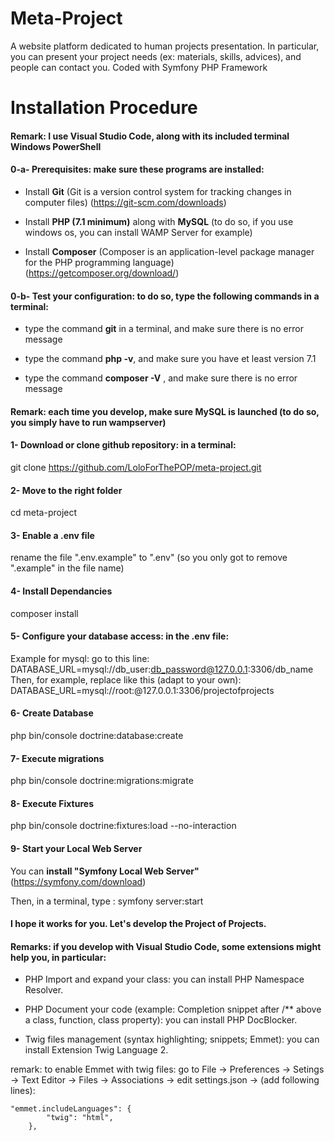 # Meta-Project
A website platform dedicated to human projects presentation. In particular, you can present your project needs (ex: materials, skills, advices), and people can contact you. Coded with Symfony PHP Framework

# Installation Procedure 

#### Remark: I use Visual Studio Code, along with its included terminal Windows PowerShell

#### 0-a- Prerequisites: make sure these programs are installed:

* Install **Git** (Git is a version control system for tracking changes in computer files) (https://git-scm.com/downloads)

* Install **PHP (7.1 minimum)** along with **MySQL**  (to do so, if you use windows os, you can install WAMP Server for example)

* Install **Composer** (Composer is an application-level package manager for the PHP programming language) (https://getcomposer.org/download/)


#### 0-b- Test your configuration: to do so, type the following commands in a terminal:

* type the command **git** in a terminal, and make sure there is no error message

* type the command **php -v**, and make sure you have et least version 7.1 

* type the command **composer -V** , and make sure there is no error message

#### Remark: each time you develop, make sure MySQL is launched (to do so, you simply have to run wampserver)
	
#### 1- Download or clone github repository: in a terminal:
git clone https://github.com/LoloForThePOP/meta-project.git

#### 2- Move to the right folder
cd meta-project

#### 3- Enable a .env file
rename the file ".env.example" to ".env" (so you only got to remove ".example" in the file name)

#### 4- Install Dependancies
composer install

#### 5- Configure your database access: in the .env file:
Example for mysql: go to this line: DATABASE_URL=mysql://db_user:db_password@127.0.0.1:3306/db_name \
Then, for example, replace like this (adapt to your own): DATABASE_URL=mysql://root:@127.0.0.1:3306/projectofprojects

#### 6- Create Database
php bin/console doctrine:database:create

#### 7- Execute migrations
php bin/console doctrine:migrations:migrate

#### 8- Execute Fixtures
php bin/console doctrine:fixtures:load --no-interaction

#### 9- Start your Local Web Server

You can **install "Symfony Local Web Server"** (https://symfony.com/download)

Then, in a terminal, type : symfony server:start

#### I hope it works for you. Let's develop the Project of Projects.

#### Remarks: if you develop with Visual Studio Code, some extensions might help you, in particular:

* PHP Import and expand your class: you can install PHP Namespace Resolver.

* PHP Document your code (example: Completion snippet after /** above a class, function, class property): you can install PHP DocBlocker.

* Twig files management (syntax highlighting; snippets; Emmet): you can install Extension Twig Language 2.

remark: to enable Emmet with twig files: go to File -> Preferences -> Setings -> Text Editor -> Files -> Associations -> edit settings.json -> (add following lines):

```
"emmet.includeLanguages": {
        "twig": "html",
    },
```


